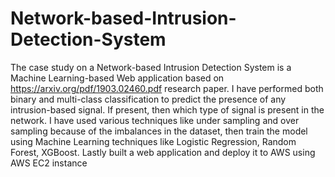 # Network-based-Intrusion-Detection-System
The case study on a Network-based Intrusion Detection System is a Machine Learning-based Web application based on https://arxiv.org/pdf/1903.02460.pdf research paper. I have performed both binary and multi-class classification to predict the presence of any intrusion-based signal. If present, then which type of signal is present in the network.    I have used various techniques like under sampling and over sampling because of the imbalances in the dataset, then train the model using Machine Learning techniques like Logistic Regression, Random Forest, XGBoost.  Lastly built a web application and deploy it to AWS using AWS EC2 instance
